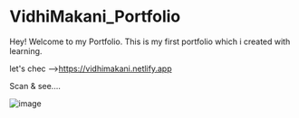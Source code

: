 # VidhiMakani_Portfolio

Hey! Welcome to my Portfolio.
This is my first portfolio which i created with learning.

let's chec -->https://vidhimakani.netlify.app

Scan & see....

![image](https://user-images.githubusercontent.com/100896986/206954388-16db6bde-873b-4726-bb93-b62683dce01b.png)

